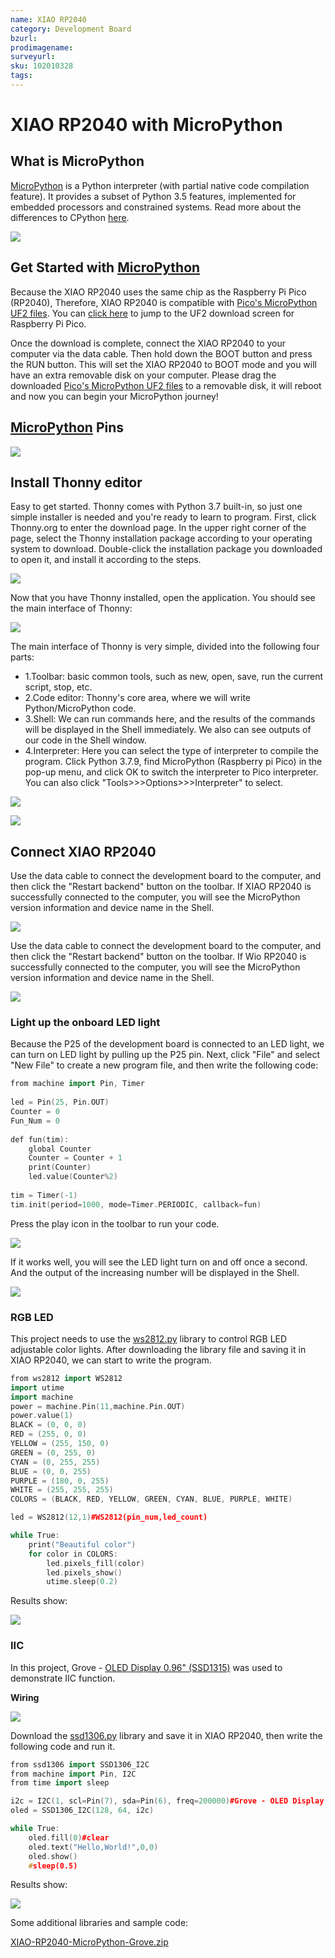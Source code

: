 ```yaml
---
name: XIAO RP2040
category: Development Board
bzurl: 
prodimagename:
surveyurl: 
sku: 102010328
tags:
---
```


# **XIAO RP2040 with MicroPython**

## **What is MicroPython**

[MicroPython](https://github.com/micropython/micropython/wiki) is a Python interpreter (with partial native code compilation feature). It provides a subset of Python 3.5 features, implemented for embedded processors and constrained systems. Read more about the differences to CPython [here](https://github.com/micropython/micropython/wiki/Differences).

![](https://files.seeedstudio.com/wiki/XIAO-RP2040/img/micropython/MicroPython-Logo.png)

## **Get Started with [MicroPython](https://github.com/micropython/micropython/wiki)**

Because the XIAO RP2040 uses the same chip as the Raspberry Pi Pico (RP2040), Therefore, XIAO RP2040 is compatible with [Pico's MicroPython UF2 files](https://www.raspberrypi.org/documentation/microcontrollers/#getting-started-with-micropython). You can [click here](https://www.raspberrypi.org/documentation/microcontrollers/#getting-started-with-micropython) to jump to the UF2 download screen for Raspberry Pi Pico.

Once the download is complete, connect the XIAO RP2040 to your computer via the data cable. Then hold down the BOOT button and press the RUN button. This will set the XIAO RP2040 to BOOT mode and you will have an extra removable disk on your computer. Please drag the downloaded [Pico's MicroPython UF2 files](https://www.raspberrypi.org/documentation/microcontrollers/#getting-started-with-micropython) to a removable disk, it will reboot and now you can begin your MicroPython journey!

## **[MicroPython](https://github.com/micropython/micropython/wiki)** Pins

![](https://files.seeedstudio.com/wiki/XIAO-RP2040/img/micropython/XIAO-RP2040-Pin.jpg)

## Install Thonny editor

Easy to get started. Thonny comes with Python 3.7 built-in, so just one simple installer is needed and you're ready to learn to program. First, click Thonny.org to enter the download page. In the upper right corner of the page, select the Thonny installation package according to your operating system to download.  Double-click the installation package you downloaded to open it, and install it according to the steps.

![](https://files.seeedstudio.com/wiki/XIAO-RP2040/img/micropython/board_6.png)

Now that you have Thonny installed, open the application. You should see the main interface of Thonny:

![](https://files.seeedstudio.com/wiki/XIAO-RP2040/img/micropython/board_7.png)

The main interface of Thonny is very simple, divided into the following four parts:
- 1.Toolbar: basic common tools, such as new, open, save, run the current script, stop, etc.
- 2.Code editor: Thonny's core area, where we will write Python/MicroPython code.  
- 3.Shell: We can run commands here, and the results of the commands will be displayed in the Shell immediately. We also can see outputs of our code in the Shell window.
- 4.Interpreter: Here you can select the type of interpreter to compile the program. Click Python 3.7.9, find MicroPython (Raspberry pi Pico) in the pop-up menu, and click OK to switch the interpreter to Pico interpreter. You can also click "Tools>>>Options>>>Interpreter" to select.

![](https://files.seeedstudio.com/wiki/XIAO-RP2040/img/micropython/board_8.png)

![](https://files.seeedstudio.com/wiki/XIAO-RP2040/img/micropython/board_9.png)

## **Connect XIAO RP2040**

Use the data cable to connect the development board to the computer, and then click the "Restart backend" button on the toolbar. If XIAO RP2040 is successfully connected to the computer, you will see the MicroPython version information and device name in the Shell. 

![](https://files.seeedstudio.com/wiki/XIAO-RP2040/img/micropython/board_10.png)

Use the data cable to connect the development board to the computer, and then click the "Restart backend" button on the toolbar. If Wio RP2040 is successfully connected to the computer, you will see the MicroPython version information and device name in the Shell. 

![](https://files.seeedstudio.com/wiki/XIAO-RP2040/img/micropython/board_11.png)

### **Light up the onboard LED light**

Because the P25 of the development board is connected to an LED light, we can turn on LED light by pulling up the P25 pin. Next, click "File" and select "New File" to create a new program file, and then write the following code:

```c++
from machine import Pin, Timer
 
led = Pin(25, Pin.OUT)
Counter = 0
Fun_Num = 0
 
def fun(tim):
    global Counter
    Counter = Counter + 1
    print(Counter)
    led.value(Counter%2)
 
tim = Timer(-1)
tim.init(period=1000, mode=Timer.PERIODIC, callback=fun)
```
Press the play icon in the toolbar to run your code. 

![](https://files.seeedstudio.com/wiki/XIAO-RP2040/img/micropython/board_12.png)

If it works well, you will see the LED light turn on and off once a second. And the output of the increasing number will be displayed in the Shell. 

![](https://files.seeedstudio.com/wiki/XIAO-RP2040/img/micropython/board_13.png)

### RGB LED

This project needs to use the [ws2812.py](https://files.seeedstudio.com/wiki/XIAO-RP2040/img/micropython/ws2812.py) library to control RGB LED adjustable color lights. After downloading the library file and saving it in XIAO RP2040, we can start to write the program.

```c++
from ws2812 import WS2812
import utime
import machine
power = machine.Pin(11,machine.Pin.OUT)
power.value(1)
BLACK = (0, 0, 0)
RED = (255, 0, 0)
YELLOW = (255, 150, 0)
GREEN = (0, 255, 0)
CYAN = (0, 255, 255)
BLUE = (0, 0, 255)
PURPLE = (180, 0, 255)
WHITE = (255, 255, 255)
COLORS = (BLACK, RED, YELLOW, GREEN, CYAN, BLUE, PURPLE, WHITE)

led = WS2812(12,1)#WS2812(pin_num,led_count)

while True:
    print("Beautiful color")
    for color in COLORS: 
        led.pixels_fill(color)
        led.pixels_show()
        utime.sleep(0.2)
```
Results show:

![](https://files.seeedstudio.com/wiki/XIAO-RP2040/img/micropython/board_14.png)

### **IIC**

In this project,  Grove - [OLED Display 0.96" (SSD1315)](https://www.seeedstudio.com/Grove-OLED-Display-0-96-SSD1315-p-4294.html) was used to demonstrate IIC function.

**Wiring**

![](https://files.seeedstudio.com/wiki/XIAO-RP2040/img/micropython/board_15.png)

Download the [ssd1306.py](https://files.seeedstudio.com/wiki/XIAO-RP2040/img/micropython/ssd1306.py) library and save it in XIAO RP2040, then write the following code and run it.

```c++
from ssd1306 import SSD1306_I2C
from machine import Pin, I2C
from time import sleep

i2c = I2C(1, scl=Pin(7), sda=Pin(6), freq=200000)#Grove - OLED Display 0.96" (SSD1315)
oled = SSD1306_I2C(128, 64, i2c)

while True:  
    oled.fill(0)#clear
    oled.text("Hello,World!",0,0)
    oled.show()
    #sleep(0.5)
```
Results show:

![](https://files.seeedstudio.com/wiki/XIAO-RP2040/img/micropython/board_16.png)

Some additional libraries and sample code:

[XIAO-RP2040-MicroPython-Grove.zip](https://files.seeedstudio.com/wiki/XIAO-RP2040/img/micropython/XIAO-RP2040-MicroPython-Grove.zip)















































